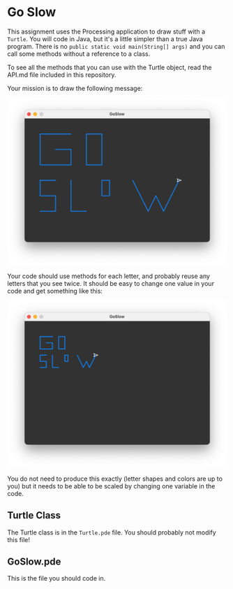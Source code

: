# Go Slow

This assignment uses the Processing application to draw stuff with a `Turtle`. You will code in Java, but it's a little simpler than a true Java program. There is no `public static void main(String[] args)` and you can call some methods without a reference to a class.

To see all the methods that you can use with the Turtle object, read the API.md file included in this repository.

Your mission is to draw the following message:

![Result](result.png)

Your code should use methods for each letter, and probably reuse any letters that you see twice. It should be easy to change one value in your code and get something like this:

![Result](result2.png)

You do not need to produce this exactly (letter shapes and colors are up to you) but it needs to be able to be scaled by changing one variable in the code.

## Turtle Class
The Turtle class is in the `Turtle.pde` file. You should probably not modify this file!

## GoSlow.pde
This is the file you should code in.